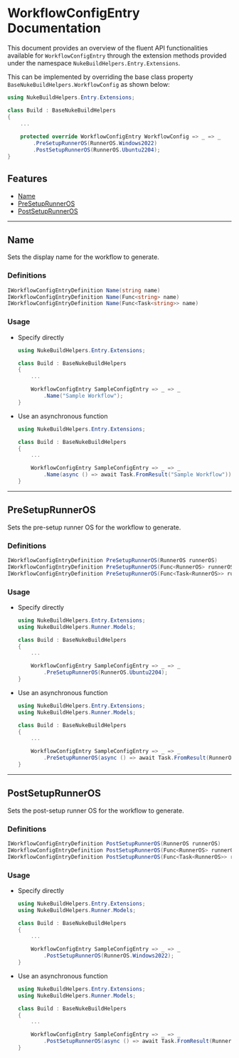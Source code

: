 ﻿# WorkflowConfigEntry Documentation

This document provides an overview of the fluent API functionalities available for `WorkflowConfigEntry` through the extension methods provided under the namespace `NukeBuildHelpers.Entry.Extensions`.

This can be implemented by overriding the base class property `BaseNukeBuildHelpers.WorkflowConfig` as shown below:

```csharp
using NukeBuildHelpers.Entry.Extensions;

class Build : BaseNukeBuildHelpers
{
    ...
    
    protected override WorkflowConfigEntry WorkflowConfig => _ => _
        .PreSetupRunnerOS(RunnerOS.Windows2022)
        .PostSetupRunnerOS(RunnerOS.Ubuntu2204);
}
```

## Features

- [Name](#name)
- [PreSetupRunnerOS](#presetuprunneros)
- [PostSetupRunnerOS](#postsetuprunneros)

---

## Name

Sets the display name for the workflow to generate.

### Definitions

```csharp
IWorkflowConfigEntryDefinition Name(string name)
IWorkflowConfigEntryDefinition Name(Func<string> name)
IWorkflowConfigEntryDefinition Name(Func<Task<string>> name)
```

### Usage

* Specify directly

    ```csharp
    using NukeBuildHelpers.Entry.Extensions;

    class Build : BaseNukeBuildHelpers
    {
        ...

        WorkflowConfigEntry SampleConfigEntry => _ => _
            .Name("Sample Workflow");
    }
    ```

* Use an asynchronous function

    ```csharp
    using NukeBuildHelpers.Entry.Extensions;

    class Build : BaseNukeBuildHelpers
    {
        ...

        WorkflowConfigEntry SampleConfigEntry => _ => _
            .Name(async () => await Task.FromResult("Sample Workflow"));
    }
    ```

---

## PreSetupRunnerOS

Sets the pre-setup runner OS for the workflow to generate.

### Definitions

```csharp
IWorkflowConfigEntryDefinition PreSetupRunnerOS(RunnerOS runnerOS)
IWorkflowConfigEntryDefinition PreSetupRunnerOS(Func<RunnerOS> runnerOS)
IWorkflowConfigEntryDefinition PreSetupRunnerOS(Func<Task<RunnerOS>> runnerOS)
```

### Usage

* Specify directly

    ```csharp
    using NukeBuildHelpers.Entry.Extensions;
    using NukeBuildHelpers.Runner.Models;

    class Build : BaseNukeBuildHelpers
    {
        ...

        WorkflowConfigEntry SampleConfigEntry => _ => _
            .PreSetupRunnerOS(RunnerOS.Ubuntu2204);
    }
    ```

* Use an asynchronous function

    ```csharp
    using NukeBuildHelpers.Entry.Extensions;
    using NukeBuildHelpers.Runner.Models;

    class Build : BaseNukeBuildHelpers
    {
        ...

        WorkflowConfigEntry SampleConfigEntry => _ => _
            .PreSetupRunnerOS(async () => await Task.FromResult(RunnerOS.Ubuntu2204));
    }
    ```

---

## PostSetupRunnerOS

Sets the post-setup runner OS for the workflow to generate.

### Definitions

```csharp
IWorkflowConfigEntryDefinition PostSetupRunnerOS(RunnerOS runnerOS)
IWorkflowConfigEntryDefinition PostSetupRunnerOS(Func<RunnerOS> runnerOS)
IWorkflowConfigEntryDefinition PostSetupRunnerOS(Func<Task<RunnerOS>> runnerOS)
```

### Usage

* Specify directly

    ```csharp
    using NukeBuildHelpers.Entry.Extensions;
    using NukeBuildHelpers.Runner.Models;

    class Build : BaseNukeBuildHelpers
    {
        ...

        WorkflowConfigEntry SampleConfigEntry => _ => _
            .PostSetupRunnerOS(RunnerOS.Windows2022);
    }
    ```

* Use an asynchronous function

    ```csharp
    using NukeBuildHelpers.Entry.Extensions;
    using NukeBuildHelpers.Runner.Models;

    class Build : BaseNukeBuildHelpers
    {
        ...

        WorkflowConfigEntry SampleConfigEntry => _ => _
            .PostSetupRunnerOS(async () => await Task.FromResult(RunnerOS.Windows2022));
    }
    ```
